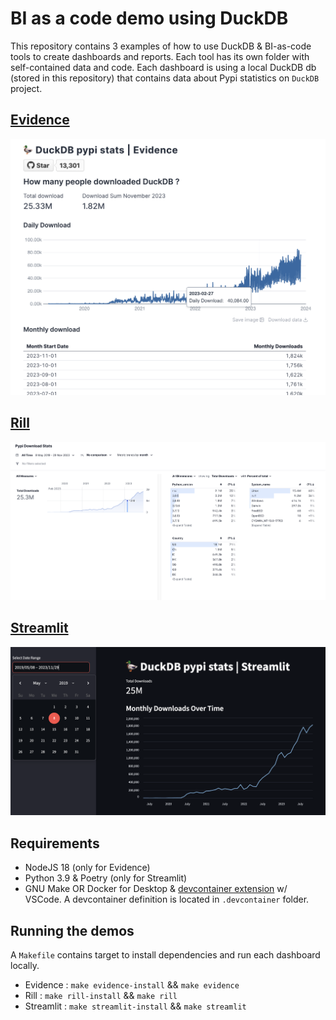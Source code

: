 # BI as a code demo using DuckDB
This repository contains 3 examples of how to use DuckDB & BI-as-code tools to create dashboards and reports.
Each tool has its own folder with self-contained data and code. Each dashboard is using a local DuckDB db (stored in this repository) that contains data about Pypi statistics on `DuckDB` project.

## [Evidence](https://evidence.dev)
![evidence-dashboard](./screenshots/evidence_dashboard.png)

## [Rill](https://www.rilldata.com/)
![rill](./screenshots/rill_dashboard.png)

## [Streamlit](https://streamlit.io/)
![streamlit](./screenshots/streamlit_dashboard.png)

## Requirements
* NodeJS 18 (only for Evidence)
* Python 3.9 & Poetry (only for Streamlit)
* GNU Make
OR Docker for Desktop & [devcontainer extension](https://code.visualstudio.com/docs/devcontainers/containers) w/ VSCode. A devcontainer definition is located in `.devcontainer` folder.

## Running the demos
A `Makefile` contains target to install dependencies and run each dashboard locally.
- Evidence : `make evidence-install` && `make evidence`
- Rill : `make rill-install` && `make rill`
- Streamlit : `make streamlit-install` && `make streamlit`
